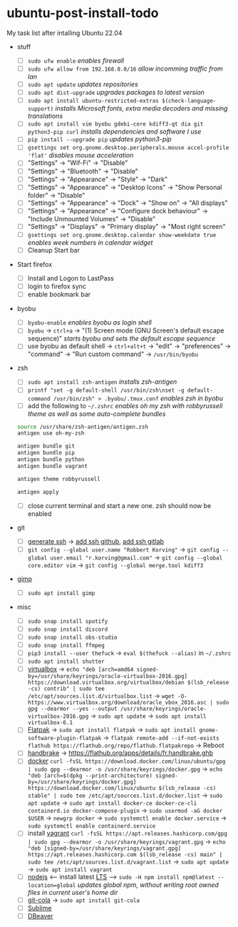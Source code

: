 # ubuntu-post-install-todo

My task list after intalling Ubuntu 22.04

-   stuff

    -   [ ] `sudo ufw enable` _enables firewall_
    -   [ ] `sudo ufw allow from 192.168.0.0/16` _allow incomming traffic from lan_ 
    -   [ ] `sudo apt update` _updates repositories_
    -   [ ] `sudo apt dist-upgrade` _upgrades packages to latest version_
    -   [ ] `sudo apt install ubuntu-restricted-extras $(check-language-support)` _installs Microsoft fonts, extra media decoders and missing translations_
    -   [ ] `sudo apt install vim byobu gdebi-core kdiff3-qt dia git python3-pip curl` _installs dependencies and software I use_
    -   [ ] `pip install --upgrade pip` _updates python3-pip_
    -   [ ] `gsettings set org.gnome.desktop.peripherals.mouse accel-profile 'flat'` _disables mouse acceleration_
    -   [ ] "Settings" -> "Wif-Fi" -> "Disable"
    -   [ ] "Settings" -> "Bluetooth" -> "Disable"
    -   [ ] "Settings" -> "Appearance" -> "Style" -> "Dark"
    -   [ ] "Settings" -> "Appearance" -> "Desktop Icons" -> "Show Personal folder" -> "Disable"
    -   [ ] "Settings" -> "Appearance" -> "Dock" -> "Show on" -> "All displays"
    -   [ ] "Settings" -> "Appearance" -> "Configure dock behaviour" -> "Include Unmounted Volumes" -> "Disable"
    -   [ ] "Settings" -> "Displays" -> "Primary display" -> "Most right screen"
    -   [ ] `gsettings set org.gnome.desktop.calendar show-weekdate true` _enables week numbers in calendar widget_
    -   [ ] Cleanup Start bar

-   Start firefox

    -   [ ] Install and Logon to LastPass
    -   [ ] login to firefox sync
    -   [ ] enable bookmark bar

-   byobu

    -   [ ] `byobu-enable` _enables byobu as login shell_
    -   [ ] `byobu` -> `ctrl+a` -> "(1) Screen mode (GNU Screen's default escape sequence)" _starts byobu and sets the default escape sequence_
    -   [ ] use byobu as default shell -> `ctrl+alt+t` -> "edit" -> "preferences" -> "command" -> "Run custom command" -> `/usr/bin/byobu`

-   zsh

    -   [ ] `sudo apt install zsh-antigen` _installs zsh-antigen_
    -   [ ] `printf "set -g default-shell /usr/bin/zsh\nset -g default-command /usr/bin/zsh" > .byobu/.tmux.conf` _enables zsh in byobu_
    -   [ ] add the following to `~/.zshrc` _enables oh my zsh with robbyrussell theme as well as some auto-complete bundles_

    ```bash
    source /usr/share/zsh-antigen/antigen.zsh
    antigen use oh-my-zsh

    antigen bundle git
    antigen bundle pip
    antigen bundle python
    antigen bundle vagrant

    antigen theme robbyrussell

    antigen apply
    ```
    -   [ ] close current terminal and start a new one. zsh should now be enabled

-   git

    -   [ ] [generate ssh](https://gist.github.com/robkorv/592b46e8ff9742d74ca4a3f894857dee) -> [add ssh github](https://github.com/settings/ssh), [add ssh gitlab](https://gitlab.com/profile/keys)
    -   [ ] `git config --global user.name "Robbert Korving"` -> `git config --global user.email "r.korving@gmail.com"` -> `git config --global core.editor vim` -> `git config --global merge.tool kdiff3`

-   [gimp](http://www.gimp.org/)

    -   [ ] `sudo apt install gimp`

-   misc
    -   [ ] `sudo snap install spotify`
    -   [ ] `sudo snap install discord`
    -   [ ] `sudo snap install obs-studio`
    -   [ ] `sudo snap install ffmpeg`
    -   [ ] `pip3 install --user thefuck` -> `eval $(thefuck --alias)` in `~/.zshrc`
    -   [ ] `sudo apt install shutter`
    -   [ ] [virtualbox](https://www.virtualbox.org/wiki/Linux_Downloads#Debian-basedLinuxdistributions) -> `echo "deb [arch=amd64 signed-by=/usr/share/keyrings/oracle-virtualbox-2016.gpg] https://download.virtualbox.org/virtualbox/debian $(lsb_release -cs) contrib" | sudo tee /etc/apt/sources.list.d/virtualbox.list` -> `wget -O- https://www.virtualbox.org/download/oracle_vbox_2016.asc | sudo gpg --dearmor --yes --output /usr/share/keyrings/oracle-virtualbox-2016.gpg` -> `sudo apt update` -> `sudo apt install virtualbox-6.1`
    -   [ ] [Flatpak](https://flatpak.org/setup/Ubuntu) -> `sudo apt install flatpak` -> `sudo apt install gnome-software-plugin-flatpak` -> `flatpak remote-add --if-not-exists flathub https://flathub.org/repo/flathub.flatpakrepo` -> Reboot
    -   [ ] [handbrake](https://handbrake.fr/) -> https://flathub.org/apps/details/fr.handbrake.ghb
    -   [ ] [docker](https://docs.docker.com/engine/install/ubuntu/#install-using-the-repository) `curl -fsSL https://download.docker.com/linux/ubuntu/gpg | sudo gpg --dearmor -o /usr/share/keyrings/docker.gpg` -> `echo "deb [arch=$(dpkg --print-architecture) signed-by=/usr/share/keyrings/docker.gpg] https://download.docker.com/linux/ubuntu $(lsb_release -cs) stable" | sudo tee /etc/apt/sources.list.d/docker.list` -> `sudo apt update` -> `sudo apt install docker-ce docker-ce-cli containerd.io docker-compose-plugin` -> `sudo usermod -aG docker $USER` -> `newgrp docker` -> `sudo systemctl enable docker.service` -> `sudo systemctl enable containerd.service`
    -   [ ] install [vagrant](https://www.vagrantup.com/downloads.html) `curl -fsSL https://apt.releases.hashicorp.com/gpg | sudo gpg --dearmor -o /usr/share/keyrings/vagrant.gpg` -> `echo "deb [signed-by=/usr/share/keyrings/vagrant.gpg] https://apt.releases.hashicorp.com $(lsb_release -cs) main" | sudo tee /etc/apt/sources.list.d/vagrant.list` -> `sudo apt update` -> `sudo apt install vagrant`
    -   [ ] [nodejs](https://github.com/nodesource/distributions/blob/master/README.md#debinstall) <-- install latest [LTS](https://nodejs.org/en/about/releases/) --> `sudo -H npm install npm@latest --location=global` _updates global npm, without writing root owned files in current user's home dir_
    -   [ ] [git-cola](https://git-cola.github.io/) -> `sudo apt install git-cola`
    -   [ ] [Sublime](https://www.sublimetext.com)
    -   [ ] [DBeaver](https://dbeaver.io/download/#ppa)
